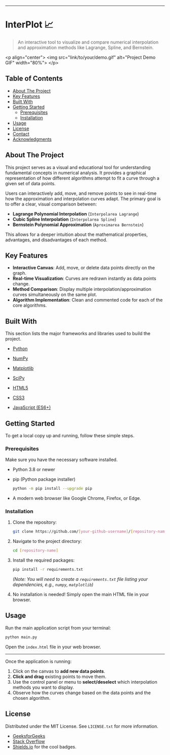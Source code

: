 
-----

# InterPlot 📈

> An interactive tool to visualize and compare numerical interpolation and approximation methods like Lagrange, Spline, and Bernstein.

\<p align="center"\>
\<img src="link/to/your/demo.gif" alt="Project Demo GIF" width="80%"\>
\</p\>

## Table of Contents

  - [About The Project](https://www.google.com/search?q=%23about-the-project)
  - [Key Features](https://www.google.com/search?q=%23key-features)
  - [Built With](https://www.google.com/search?q=%23built-with)
  - [Getting Started](https://www.google.com/search?q=%23getting-started)
      - [Prerequisites](https://www.google.com/search?q=%23prerequisites)
      - [Installation](https://www.google.com/search?q=%23installation)
  - [Usage](https://www.google.com/search?q=%23usage)
  - [License](https://www.google.com/search?q=%23license)
  - [Contact](https://www.google.com/search?q=%23contact)
  - [Acknowledgments](https://www.google.com/search?q=%23acknowledgments)

## About The Project

This project serves as a visual and educational tool for understanding fundamental concepts in numerical analysis. It provides a graphical representation of how different algorithms attempt to fit a curve through a given set of data points.

Users can interactively add, move, and remove points to see in real-time how the approximation and interpolation curves adapt. The primary goal is to offer a clear, visual comparison between:

  - **Lagrange Polynomial Interpolation** (`Interpolarea Lagrange`)
  - **Cubic Spline Interpolation** (`Interpolarea Spline`)
  - **Bernstein Polynomial Approximation** (`Aproximarea Bernstein`)

This allows for a deeper intuition about the mathematical properties, advantages, and disadvantages of each method.

## Key Features

  - **Interactive Canvas**: Add, move, or delete data points directly on the graph.
  - **Real-time Visualization**: Curves are redrawn instantly as data points change.
  - **Method Comparison**: Display multiple interpolation/approximation curves simultaneously on the same plot.
  - **Algorithm Implementation**: Clean and commented code for each of the core algorithms.

## Built With

This section lists the major frameworks and libraries used to build the project.

  - [Python](https://www.python.org/)

  - [NumPy](https://numpy.org/)

  - [Matplotlib](https://matplotlib.org/)

  - [SciPy](https://scipy.org/)

  - [HTML5](https://developer.mozilla.org/en-US/docs/Web/Guide/HTML/HTML5)

  - [CSS3](https://developer.mozilla.org/en-US/docs/Web/CSS)

  - [JavaScript (ES6+)](https://developer.mozilla.org/en-US/docs/Web/JavaScript)


## Getting Started

To get a local copy up and running, follow these simple steps.

### Prerequisites

Make sure you have the necessary software installed.

  - Python 3.8 or newer

  - pip (Python package installer)

    ```sh
    python -m pip install --upgrade pip
    ```

  - A modern web browser like Google Chrome, Firefox, or Edge.

### Installation

1.  Clone the repository:

    ```sh
    git clone https://github.com/[your-github-username]/[repository-name].git
    ```

2.  Navigate to the project directory:

    ```sh
    cd [repository-name]
    ```

3.  Install the required packages:

    ```sh
    pip install -r requirements.txt
    ```

    *(Note: You will need to create a `requirements.txt` file listing your dependencies, e.g., `numpy`, `matplotlib`)*

4.  No installation is needed\! Simply open the main HTML file in your browser.

## Usage

Run the main application script from your terminal:

```sh
python main.py
```

Open the `index.html` file in your web browser.

-----

Once the application is running:

1.  Click on the canvas to **add new data points**.
2.  **Click and drag** existing points to move them.
3.  Use the control panel or menu to **select/deselect** which interpolation methods you want to display.
4.  Observe how the curves change based on the data points and the chosen algorithm.

## License

Distributed under the MIT License. See `LICENSE.txt` for more information.

  * [GeeksforGeeks](https://www.geeksforgeeks.org/)
  * [Stack Overflow](https://stackoverflow.com/)
  * [Shields.io](https://shields.io) for the cool badges.
